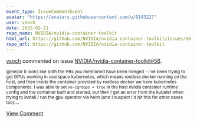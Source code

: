 ```yaml
---
event_type: IssueCommentEvent
avatar: "https://avatars.githubusercontent.com/u/814322?"
user: vsoch
date: 2025-02-21
repo_name: NVIDIA/nvidia-container-toolkit
html_url: https://github.com/NVIDIA/nvidia-container-toolkit/issues/56
repo_url: https://github.com/NVIDIA/nvidia-container-toolkit
---
```


<a href='https://github.com/vsoch' target='_blank'>vsoch</a> commented on issue <a href='https://github.com/NVIDIA/nvidia-container-toolkit/issues/56' target='_blank'>NVIDIA/nvidia-container-toolkit#56</a>.

<small>@elezar it looks like both the PRs you mentioned have been merged - I've been trying to get GPUs working in userspace kubernetes, which means rootless docker running on the host, and then inside the container provided by rootless docker we have kubernetes components. I was able to set `no-cgroups = true` in the host nvidia container runtime config and the container built and started, but then I get an error from the kubelet when trying to install / run the gpu operator via helm (and I suspect I'd hit this for other cases too):...</small>

<a href='https://github.com/NVIDIA/nvidia-container-toolkit/issues/56' target='_blank'>View Comment</a>